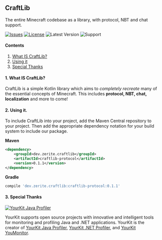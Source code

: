 ## CraftLib
The entire Minecraft codebase as a library, with protocol, NBT and chat support.

[![Issues](https://img.shields.io/github/issues/Zerite/CraftLib?style=flat-square&label=Issues&logo=github&logoColor=white)](https://github.com/Zerite/CraftLib/issues)
[![License](https://img.shields.io/github/license/Zerite/CraftLib?style=flat-square&label=License&logo=read-the-docs&logoColor=white)](https://github.com/Zerite/CraftLib/blob/master/LICENSE)
![Latest Version](https://img.shields.io/maven-central/v/dev.zerite.craftlib/craftlib-protocol?color=%2342a5f5&label=Latest%20Version&logo=gradle&style=flat-square&logoColor=white)
![Support](https://img.shields.io/badge/Support-1.7.x%20--%201.8.x-yellow?style=flat-square)

#### Contents
1. [What IS CraftLib?](#1-what-is-craftlib)
2. [Using it](#2-using-it)
3. [Special Thanks](#3-special-thanks)

#### 1. What IS CraftLib?
CraftLib is a simple Kotlin library which aims to *completely recreate* many of
the essential concepts of Minecraft.
This includes **protocol, NBT, chat, localization** and more to come!

#### 2. Using it.
To include CraftLib into your project, add the Maven Central repository to your project.
Then add the appropriate dependency notation for your build system to include our package.

**Maven**
```xml
<dependency>
    <groupId>dev.zerite.craftlib</groupId>
    <artifactId>craftlib-protocol</artifactId>
    <version>0.1.1</version>
</dependency>
```

**Gradle**
```groovy
compile 'dev.zerite.craftlib:craftlib-protocol:0.1.1'
```

#### 3. Special Thanks
[![YourKit Java Profiler](https://www.yourkit.com/images/yklogo.png)](https://www.yourkit.com)

YourKit supports open source projects with innovative and intelligent tools
for monitoring and profiling Java and .NET applications.
YourKit is the creator of [YourKit Java Profiler](https://www.yourkit.com/java/profiler/),
[YourKit .NET Profiler](https://www.yourkit.com/.net/profiler/),
and [YourKit YouMonitor](https://www.yourkit.com/youmonitor/).
